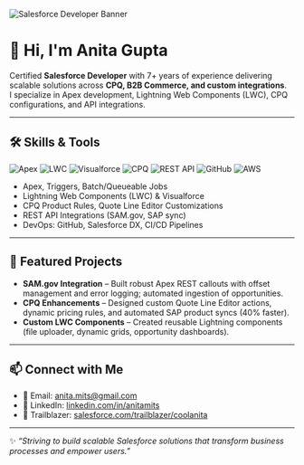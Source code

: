 <!-- Banner -->
![Salesforce Developer Banner](https://img.shields.io/badge/Salesforce-Developer-blue?style=for-the-badge&logo=salesforce)

# 👋 Hi, I'm Anita Gupta  

Certified **Salesforce Developer** with 7+ years of experience delivering scalable solutions across **CPQ, B2B Commerce, and custom integrations**.  
I specialize in Apex development, Lightning Web Components (LWC), CPQ configurations, and API integrations.  

---

## 🛠️ Skills & Tools

![Apex](https://img.shields.io/badge/-Apex-009EDB?style=flat&logo=salesforce&logoColor=white)  ![LWC](https://img.shields.io/badge/-Lightning%20Web%20Components-00A1E0?style=flat&logo=salesforce&logoColor=white) ![Visualforce](https://img.shields.io/badge/-Visualforce-00A1E0?style=flat)  ![CPQ](https://img.shields.io/badge/-Salesforce%20CPQ-orange?style=flat)  ![REST API](https://img.shields.io/badge/-REST%20API-005571?style=flat&logo=postman)  ![GitHub](https://img.shields.io/badge/-GitHub-181717?style=flat&logo=github)  ![AWS](https://img.shields.io/badge/-AWS-232F3E?style=flat&logo=amazon-aws&logoColor=white)  

- Apex, Triggers, Batch/Queueable Jobs  
- Lightning Web Components (LWC) & Visualforce  
- CPQ Product Rules, Quote Line Editor Customizations  
- REST API Integrations (SAM.gov, SAP sync)  
- DevOps: GitHub, Salesforce DX, CI/CD Pipelines  

---

## 📌 Featured Projects

- **SAM.gov Integration** – Built robust Apex REST callouts with offset management and error logging; automated ingestion of opportunities.  
- **CPQ Enhancements** – Designed custom Quote Line Editor actions, dynamic pricing rules, and automated SAP product syncs (40% faster).  
- **Custom LWC Components** – Created reusable Lightning components (file uploader, dynamic grids, opportunity dashboards).  

---

## 📫 Connect with Me

- 📧 Email: [anita.mits@gmail.com](mailto:anita.mits@gmail.com)  
- 💼 LinkedIn: [linkedin.com/in/anitamits](https://www.linkedin.com/in/anitamits/)
- 💼 Trailblazer: [salesforce.com/trailblazer/coolanita](https://www.salesforce.com/trailblazer/coolanita)

---

✨ *“Striving to build scalable Salesforce solutions that transform business processes and empower users.”*  
